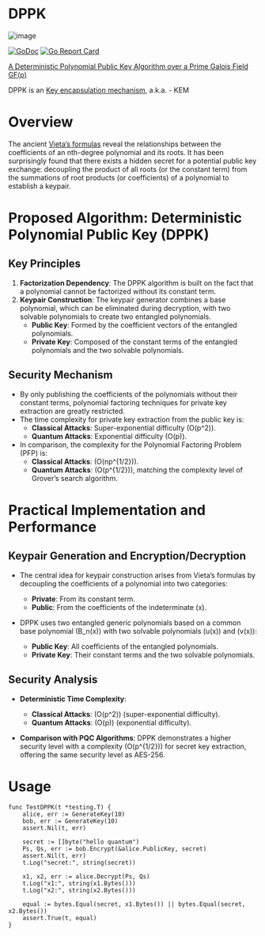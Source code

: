 # DPPK

![image](https://github.com/xtaci/dppk/assets/2346725/33680bad-7a91-48a8-ad56-fbd3ac96aeaf)


[![GoDoc][1]][2] [![Go Report Card][3]][4]

[1]: https://godoc.org/github.com/xtaci/dppk?status.svg
[2]: https://pkg.go.dev/github.com/xtaci/dppk
[3]: https://goreportcard.com/badge/github.com/xtaci/dppk
[4]: https://goreportcard.com/report/github.com/xtaci/dppk

[A Deterministic Polynomial Public Key Algorithm over a Prime Galois Field GF(p)](https://www.researchgate.net/profile/Randy-Kuang/publication/358101087_A_Deterministic_Polynomial_Public_Key_Algorithm_over_a_Prime_Galois_Field_GFp/links/61f95ff44393577abe055af7/A-Deterministic-Polynomial-Public-Key-Algorithm-over-a-Prime-Galois-Field-GFp.pdf)

DPPK is an [Key encapsulation mechanism](https://en.wikipedia.org/wiki/Key_encapsulation_mechanism), a.k.a. - KEM

# Overview

The ancient [Vieta’s formulas](https://en.wikipedia.org/wiki/Vieta%27s_formulas) reveal the relationships between the coefficients of an nth-degree polynomial and its roots. It has been surprisingly found that there exists a hidden secret for a potential public key exchange: decoupling the product of all roots (or the constant term) from the summations of root products (or coefficients) of a polynomial to establish a keypair.

# Proposed Algorithm: Deterministic Polynomial Public Key (DPPK)

## Key Principles

1. **Factorization Dependency**: The DPPK algorithm is built on the fact that a polynomial cannot be factorized without its constant term.
2. **Keypair Construction**: The keypair generator combines a base polynomial, which can be eliminated during decryption, with two solvable polynomials to create two entangled polynomials.
   - **Public Key**: Formed by the coefficient vectors of the entangled polynomials.
   - **Private Key**: Composed of the constant terms of the entangled polynomials and the two solvable polynomials.

## Security Mechanism

- By only publishing the coefficients of the polynomials without their constant terms, polynomial factoring techniques for private key extraction are greatly restricted.
- The time complexity for private key extraction from the public key is:
  - **Classical Attacks**: Super-exponential difficulty \(O(p^2)\).
  - **Quantum Attacks**: Exponential difficulty \(O(p)\).
- In comparison, the complexity for the Polynomial Factoring Problem (PFP) is:
  - **Classical Attacks**: \(O(np^{1/2})\).
  - **Quantum Attacks**: \(O(p^{1/2})\), matching the complexity level of Grover’s search algorithm.

# Practical Implementation and Performance

## Keypair Generation and Encryption/Decryption

- The central idea for keypair construction arises from Vieta’s formulas by decoupling the coefficients of a polynomial into two categories:
  - **Private**: From its constant term.
  - **Public**: From the coefficients of the indeterminate \(x\).

- DPPK uses two entangled generic polynomials based on a common base polynomial \(B_n(x)\) with two solvable polynomials \(u(x)\) and \(v(x)\):
  - **Public Key**: All coefficients of the entangled polynomials.
  - **Private Key**: Their constant terms and the two solvable polynomials.

## Security Analysis

- **Deterministic Time Complexity**:
  - **Classical Attacks**: \(O(p^2)\) (super-exponential difficulty).
  - **Quantum Attacks**: \(O(p)\) (exponential difficulty).

- **Comparison with PQC Algorithms**: DPPK demonstrates a higher security level with a complexity \(O(p^{1/2})\) for secret key extraction, offering the same security level as AES-256.

# Usage
```golang
func TestDPPK(t *testing.T) {
	alice, err := GenerateKey(10)
	bob, err := GenerateKey(10)
	assert.Nil(t, err)

	secret := []byte("hello quantum")
	Ps, Qs, err := bob.Encrypt(&alice.PublicKey, secret)
	assert.Nil(t, err)
	t.Log("secret:", string(secret))

	x1, x2, err := alice.Decrypt(Ps, Qs)
	t.Log("x1:", string(x1.Bytes()))
	t.Log("x2:", string(x2.Bytes()))

	equal := bytes.Equal(secret, x1.Bytes()) || bytes.Equal(secret, x2.Bytes())
	assert.True(t, equal)
}
```
